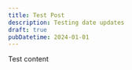 ```yaml
---
title: Test Post
description: Testing date updates
draft: true
pubDatetime: 2024-01-01
---
```


Test content 
